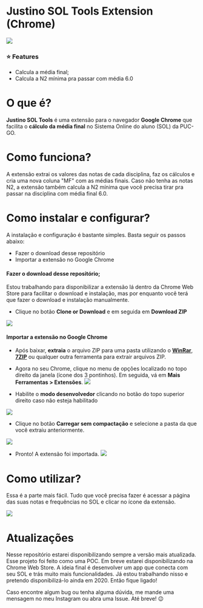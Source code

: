 
# Justino SOL Tools Extension (Chrome)

[![](https://i.imgur.com/xeZRYX8.gif)](https://i.imgur.com/xeZRYX8.gif)

### ⭐ Features

- Calcula a média final;
- Calcula a N2 mínima pra passar com média 6.0

# O que é?
**Justino SOL Tools** é uma extensão para o navegador **Google Chrome** que facilita o **cálculo da média final** no Sistema Online do aluno (SOL) da PUC-GO.

# Como funciona?
A extensão extrai os valores das notas de cada disciplina, faz os cálculos e cria uma nova coluna "MF" com as médias finais. Caso não tenha as notas N2, a extensão também calcula a N2 mínima que você precisa tirar pra passar na disciplina com média final 6.0.

# Como instalar e configurar?
A instalação e configuração é bastante simples. Basta seguir os passos abaixo:
- Fazer o download desse repositório
- Importar a extensão no Google Chrome

#### Fazer o download desse repositório;
Estou trabalhando para disponibilizar a extensão lá dentro da Chrome Web Store para facilitar o download e instalação, mas por enquanto você terá que fazer o download e instalação manualmente.

* Clique no botão **Clone or Download** e em seguida em **Download ZIP**

[![](https://i.imgur.com/ZdClmtL.jpg)](https://i.imgur.com/ZdClmtL.jpg)

#### Importar a extensão no Google Chrome

* Após baixar, **extraia** o arquivo ZIP para uma pasta utilizando o [**WinRar**](https://www.winrarbrasil.com.br/winrar/download.mv), [**7ZIP**](https://www.7-zip.org/download.html)   ou qualquer outra ferramenta para extrair arquivos ZIP. 

* Agora no seu Chrome, clique no menu de opções localizado no topo direito da janela (ícone dos 3 pontinhos). Em seguida, vá em **Mais Ferramentas > Extensões**.
[![](https://i.imgur.com/cYQDjLQ.jpg)](https://i.imgur.com/cYQDjLQ.jpg)

* Habilite o **modo desenvolvedor** clicando no botão do topo superior direito caso não esteja habilitado

[![](https://i.imgur.com/Uyzd3wb.jpg)](https://i.imgur.com/Uyzd3wb.jpg)

* Clique no botão **Carregar sem compactação** e selecione a pasta da que você extraiu anteriormente.

[![](https://i.imgur.com/7TXoaNM.jpg)](https://i.imgur.com/7TXoaNM.jpg)

* Pronto! A extensão foi importada.
[![](https://i.imgur.com/YJ1cVsC.jpg)](https://i.imgur.com/YJ1cVsC.jpg)

# Como utilizar?
Essa é a parte mais fácil. Tudo que você precisa fazer é acessar a página das suas notas e frequências no SOL e clicar no ícone da extensão.

![](https://i.imgur.com/o1Jesxv.jpg)

# Atualizações 
Nesse repositório estarei disponibilizando sempre a versão mais atualizada. Esse projeto foi feito como uma POC. Em breve estarei disponibilizando na Chrome Web Store. A ideia final é desenvolver um app que conecta com seu SOL e trás muito mais funcionalidades. Já estou trabalhando nisso e pretendo disponibilizá-lo ainda em 2020. Então fique ligado!

Caso encontre algum bug ou tenha alguma dúvida, me mande uma mensagem no meu Instagram ou abra uma Issue. 
Até breve! 😉
